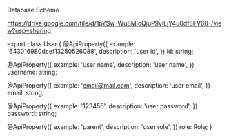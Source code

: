 Database Scheme

https://drive.google.com/file/d/1pYSw_Wu8MioQjuP9viLjY4u0df3FV60-/view?usp=sharing

export class User {
@ApiProperty({
example: '643016980dcef13250526088',
description: 'user id',
})
id: string;

@ApiProperty({
example: 'user name',
description: 'user name',
})
username: string;

@ApiProperty({
example: 'email@mail.com',
description: 'user email',
})
email: string;

@ApiProperty({
example: '123456',
description: 'user password',
})
password: string;

@ApiProperty({
example: 'parent',
description: 'user role',
})
role: Role;
}
